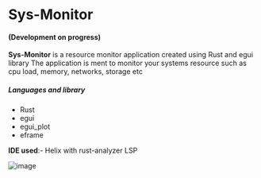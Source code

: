 # Sys-Monitor

#### (Development on progress)  

**Sys-Monitor** is a resource monitor application created using Rust and egui library
The application is ment to monitor your systems resource such as cpu load, memory, networks, storage etc  
##### Languages and library
- Rust
- egui
- egui_plot
- eframe  

 **IDE used**:- Helix with rust-analyzer LSP
 
 ![image](https://github.com/PrethamMuthappa/Sys-Monitor/assets/98420696/5668964b-47ef-441f-96ce-e5e4151a9b31)
